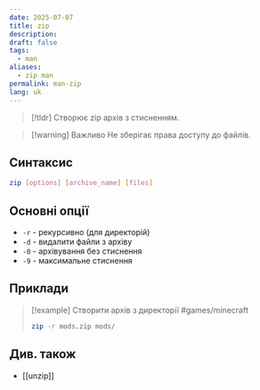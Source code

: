 ```yaml
---
date: 2025-07-07
title: zip
description: 
draft: false
tags:
  - man
aliases:
  - zip man
permalink: man-zip
lang: uk
---
```


> [!tldr]
> Створює zip архів з стисненням.
> 

> [!warning] Важливо
> Не зберігає права доступу до файлів.

## Синтаксис

```bash
zip [options] [archive_name] [files]
```

## Основні опції

- `-r` - рекурсивно (для директорій)
- `-d` - видалити файли з архіву
- `-0` - архівування без стиснення
- `-9` - максимальне стиснення

## Приклади

> [!example] Створити архів з директорії #games/minecraft
> ```bash
> zip -r mods.zip mods/
> ```

## Див. також

- [[unzip]]